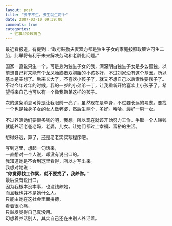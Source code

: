 ```yaml
---
layout: post
title: "要不不生，要生就生两个"
date: 2007-03-10 09:39:00
comments: true
categories:
  - 往事尽染玫瑰色
---
```

最近看报道，有提到：“政府鼓励夫妻双方都是独生子女的家庭按照政策许可生二胎，此举将有利于未来解决劳动和老龄化问题。”

国家一直说只生一个。可是身为独生子女的我，深深明白独生子女是多么孤独。以前想自己将来能有个龙凤胎或者双胞胎的小孩多好，不过刘家没有这个基因。所以基本是空想了。后来长大了，不喜欢小孩子了，就又不想自己以后索性要孩子了。不过今年过年的时候，我的一岁的小弟弟一丁，让我重新开始喜欢上小孩子了。希望将来自己也可以有一个像我弟弟这样的孩子。

次的这条消息可算是让我眼前一亮了，虽然现在是单身，不过要长远的考虑。要找一个也是独身子女的女人做老婆，然后生两个，多好。哈哈。最好一男一女。

不过养活她们要很多钱的吧，我想。所以现在就该开始努力工作。争取一个人赚钱就能养活老爸老妈，老婆，儿女。让她们都过上幸福、富裕的生活。

想得好远，算了，还是老老实实写程序吧。

写到这里，想起一句话来，  
一直想对一个人说，却没有说出口的。  
我知道她是不会到这里看得，所以才写出来。  
我想对她说：  
**“你觉得找工作累，就不要找了，我养你。”**  
最后没有说出口，  
因为我根本没本事，也没钱养她，  
而且我也并不是她什么人。  
只能由她在这社会里面拼搏，  
看着很心痛，  
只越发觉得自己真没用。  
幻想着养活别人，其实自己还在由别人养活着。